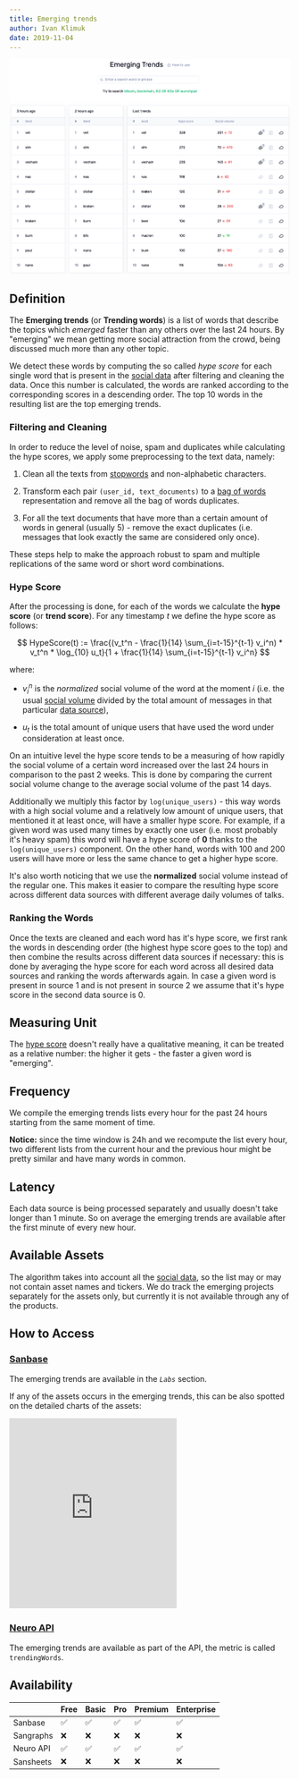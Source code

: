 ```yaml
---
title: Emerging trends
author: Ivan Klimuk
date: 2019-11-04
---
```


![Emerging trends on Sanbase](trends.png)

## Definition

The **Emerging trends** (or **Trending words**) is a list of words that describe the topics which *emerged* faster than any others over the last 24 hours. By "emerging" we mean getting more social attraction from the crowd, being discussed much more than any other topic.

We detect these words by computing the so called *hype score* for each single word that is present in the [social data](/general/metrics/social-data/) after filtering and cleaning the data. Once this number is calculated, the words are ranked according to the corresponding scores in a descending order. The top 10 words in the resulting list are the top emerging trends.

### Filtering and Cleaning

In order to reduce the level of noise, spam and duplicates while calculating the hype scores, we apply some preprocessing to the text data, namely:

1. Clean all the texts from [stopwords](https://en.wikipedia.org/wiki/Stop_words) and non-alphabetic characters.

2. Transform each pair ``(user_id, text_documents)`` to a [bag of words](https://en.wikipedia.org/wiki/Bag-of-words_model) representation and remove all the bag of words duplicates.

3. For all the text documents that have more than a certain amount of words in general (usually 5) - remove the exact duplicates (i.e. messages that look exactly the same are considered only once).

These steps help to make the approach robust to spam and multiple replications of the same word or short word combinations.

### Hype Score

After the processing is done, for each of the words we calculate the **hype score** (or **trend score**). For any timestamp $t$ we define the hype score as follows:

$$
HypeScore(t) := \frac{(v_t^n - \frac{1}{14} \sum_{i=t-15}^{t-1} v_i^n) * v_t^n * \log_{10} u_t}{1 + \frac{1}{14} \sum_{i=t-15}^{t-1} v_i^n}
$$

where:

- $v_i^n$ is the *normalized* social volume of the word at the moment $i$ (i.e. the usual [social volume](/general/metrics/social-volume-metrics/#social-volume) divided by the total amount of messages in that particular [data source](/general/metrics/social-data/)),

- $u_t$ is the total amount of unique users that have used the word under consideration at least once.

On an intuitive level the hype score tends to be a measuring of how rapidly the social volume of a certain word increased over the last 24 hours in comparison to the past 2 weeks. This is done by comparing the current social volume change to the average social volume of the past 14 days.

Additionally we multiply this factor by `log(unique_users)` - this way words with a high social volume and a relatively low amount of unique users, that mentioned it at least once, will have a smaller hype score. For example, if a given word was used many times by exactly one user (i.e. most probably it's heavy spam) this word will have a hype score of **0** thanks to the `log(unique_users)` component. On the other hand, words with 100 and 200 users will have more or less the same chance to get a higher hype score.

It's also worth noticing that we use the **normalized** social volume instead of the regular one. This makes it easier to compare the resulting hype score across different data sources with different average daily volumes of talks.

### Ranking the Words

Once the texts are cleaned and each word has it's hype score, we first rank the words in descending order (the highest hype score goes to the top) and then combine the results across different data sources if necessary: this is done by averaging the hype score for each word across all desired data sources and ranking the words afterwards again. In case a given word is present in source 1 and is not present in source 2 we assume that it's hype score in the second data source is 0.

## Measuring Unit

The [hype score](#hype-score) doesn't really have a qualitative meaning, it can be treated as a relative number: the higher it gets - the faster a given word is "emerging".

## Frequency

We compile the emerging trends lists every hour for the past 24 hours starting from the same moment of time.

**Notice:** since the time window is 24h and we recompute the list every hour, two different lists from the current hour and the previous hour might be pretty similar and have many words in common.

## Latency

Each data source is being processed separately and usually doesn't take longer than 1 minute. So on average the emerging trends are available after the first minute of every new hour.

## Available Assets

The algorithm takes into account all the [social data](/general/metrics/social-data/), so the list may or may not contain asset names and tickers. We do track the emerging projects separately for the assets only, but currently it is not available through any of the products.

## How to Access

### [Sanbase](https://app.santiment.net/labs/trends)

The emerging trends are available in the *`Labs`* section.

If any of the assets occurs in the emerging trends, this can be also spotted on the detailed charts of the assets:
<iframe frameborder="0" height="340" src="https://app.santiment.net/projects/ripple?enabledViewOnlySharing=true&events=trendPositionHistory&from=2019-05-05T21%3A00%3A00.000Z&interval=12h&isShowAnomalies=true&metrics=historyPrice,socialVolume&projectId=1540&scale=auto&slug=ripple&timeRange=6m&title=Ripple%20%28XRP%29&to=2019-11-06T21%3A00%3A00.000Z"></iframe>

### [Neuro API](https://neuro.santiment.net)

The emerging trends are available as part of the API, the metric is called `trendingWords`.

## Availability

||Free|Basic|Pro|Premium|Enterprise|
|---|---|---|---|---|---|
|Sanbase|:white_check_mark:|:white_check_mark:|:white_check_mark:|:white_check_mark:|:white_check_mark:|
|Sangraphs|:x:|:x:|:x:|:x:|:x:|
|Neuro API|:white_check_mark:|:white_check_mark:|:white_check_mark:|:white_check_mark:|:white_check_mark:|
|Sansheets|:x:|:x:|:x:|:x:|:x:|
